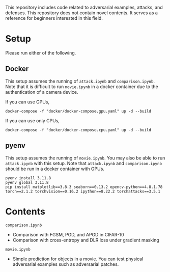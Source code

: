 This repository includes code related to adversarial examples, attacks, and defenses. This repository does not contain novel contents. It serves as a reference for beginners interested in this field.

# Setup
Please run either of the following.

## Docker
This setup assumes the running of `attack.ipynb` and `comparison.ipynb`. Note that it is difficult to run `movie.ipynb` in a docker container due to the authentication of a camera device.

If you can use GPUs,

```console
docker-compose -f "docker/docker-compose.gpu.yaml" up -d --build 
```

If you can use only CPUs,

```console
docker-compose -f "docker/docker-compose.cpu.yaml" up -d --build 
```

## pyenv
This setup assumes the running of `movie.ipynb`. You may also be able to run `attack.ipynb` with this setup. Note that `attack.ipynb` and `comparison.ipynb` should be run in a docker container with GPUs.

```console
pyenv install 3.11.8
pyenv global 3.11.8
pip install matplotlib==3.8.3 seaborn==0.13.2 opencv-python==4.8.1.78 torch==2.1.2 torchvision==0.16.2 ipython==8.22.2 torchattacks==3.5.1
```

# Contents
`comparison.ipynb`

- Comparison with FGSM, PGD, and APGD in CIFAR-10
- Comparison with cross-entropy and DLR loss under gradient masking

`movie.ipynb`

- Simple prediction for objects in a movie. You can test physical adversarial examples such as adversarial patches.